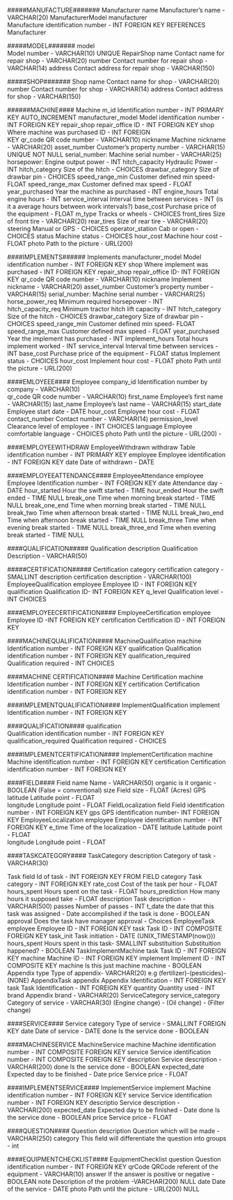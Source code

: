 
#####MANUFACTURE#######
Manufacturer
name             Manufacturer’s name - VARCHAR(20)
ManufacturerModel
manufacturer        
Manufacture 	identification number - INT FOREIGN KEY
                    REFERENCES Manufacturer    


#####MODEL#######
model            
Model number - VARCHAR(10) UNIQUE
RepairShop
name            Contact name for repair shop - VARCHAR(20)
number          Contact number for repair shop - VARCHAR(14)
address         Contact address for repair shop - VARCHAR(150)



#####SHOP#######
Shop
name            Contact name for shop - VARCHAR(20)
number        	Contact number for shop - VARCHAR(14)
address         Contact address for shop - VARCHAR(150)


######MACHINE####
Machine
m_id             Identification number - INT PRIMARY KEY 
                    AUTO_INCREMENT
manufacturer_model    Model identification number - INT FOREIGN KEY
repair_shop      repair_office ID - INT FOREIGN KEY
shop             Where machine was purchased ID - INT FOREIGN    
KEY
qr_code          QR code number - VARCHAR(10)
nickname         Machine nickname - VARCHAR(20)
asset_number     Customer’s property number - VARCHAR(15)
                UNIQUE NOT NULL
serial_number:   Machine serial number - VARCHAR(25)
horsepower:      Engine output power - INT
hitch_capacity   Hydraulic Power - INT
hitch_category   Size of the hitch - CHOICES
drawbar_category Size of drawbar pin - CHOICES
speed_range_min  Customer defined min speed- FLOAT
speed_range_max  Customer defined max speed - FLOAT
year_purchased   Year the machine as purchased - INT
engine_hours     Total engine hours - INT
service_interval Interval time between services - INT (is it a average 
                hours between work intervals?)
base_cost        Purchase price of the equipment - FLOAT 
m_type           Tracks or wheels - CHOICES
front_tires      Size of front tire - VARCHAR(20)
rear_tires       Size of rear tire - VARCHAR(20)
steering         Manual or GPS - CHOICES
operator_station Cab or open - CHOICES
status           Machine status - CHOICES
hour_cost        Machine hour cost - FLOAT
photo            Path to the picture -  URL(200)


####IMPLEMENTS######
Implements
manufacturer_model    Model identification number - INT FOREIGN KEY
shop           		  Where implement was purchased - INT FOREIGN KEY
repair_shop           repair_office ID- INT FOREIGN KEY
qr_code      	      QR code number - VARCHAR(10)
nickname     	      Implement nickname - VARCHAR(20)
asset_number       	  Customer’s property number - VARCHAR(15)
serial_number:        Machine serial number - VARCHAR(25)
horse_power_req       Minimum required horsepower - INT        
hitch_capacity_req    Minimum tractor hitch lift capacity - INT
hitch_category        Size of the hitch - CHOICES
drawbar_category      Size of drawbar pin - CHOICES
speed_range_min       Customer defined min speed- FLOAT
speed_range_max       Customer defined max speed - FLOAT
year_purchased        Year the implement has purchased - INT
implement_hours      Total hours implement worked - INT
service_interval     Interval time between services - INT
base_cost            Purchase price of the equipment - FLOAT
status               Implement status - CHOICES
hour_cost            Implement hour cost - FLOAT
photo                Path until the picture -  URL(200)



####EMLOYEEE####
Employee
company_id    	Identification number by company - VARCHAR(10)      
qr_code         QR code number - VARCHAR(10)
first_name      Employee’s first name - VARCHAR(15)
last_name       Employee’s last name - VARCHAR(15)
start_date      Employee start date -  DATE
hour_cost       Employee hour cost - FLOAT
contact_number  Contact number - VARCHAR(14)
permission_level   Clearance level of employee - INT CHOICES
language        Employee comfortable language - CHOICES
photo           Path until the picture - URL(200) -


####EMPLOYEEWITHDRAW
EmployeeWithdrawn
withdraw        Table identification number - INT PRIMARY KEY 
employee        Employee identification - INT FOREIGN KEY
date            Date of withdrawn - DATE


####EMPLOYEEATTENDANCE####
EmployeeAttendance
employee        Employee Identification number - INT
FOREIGN KEY
date            Attendance day - DATE
hour_started    Hour the swift started - TIME
hour_ended      Hour the swift ended - TIME NULL
break_one       Time when morning break started - TIME NULL
break_one_end   Time when morning break started - TIME NULL
break_two       Time when afternoon break started - TIME NULL
break_two_end   Time when afternoon break started - TIME NULL
break_three     Time when evening break started - TIME NULL
break_three_end Time when evening break started - TIME NULL



####QUALIFICATION#####
Qualification
description     Qualification Description - VARCHAR(50)


#####CERTIFICATION#####
Certification
category        certification category - SMALLINT
description     certification description - VARCHAR(100)
EmployeeQualification
employee        Employee ID - INT  FOREIGN KEY 
qualification   Qualification ID- INT  FOREIGN KEY
q_level         Qualification level - INT CHOICES


####EMPLOYEECERTIFICATION####
EmployeeCertification
employee        Employee ID -INT FOREIGN KEY
certification   Certification ID - INT FOREIGN KEY 



####MACHINEQUALIFICATION####
MachineQualification
machine        Identification number - INT FOREIGN KEY
qualification  Qualification identification number - INT FOREIGN  KEY
qualification_required    Qualification required - INT CHOICES
                

####MACHINE CERTIFICATION####
Machine Certification
machine        Identification number - INT FOREIGN KEY
certification  Certification  identification number - INT FOREIGN  KEY

####IMPLEMENTQUALIFICATION####
ImplementQualification
implement        Identification number - INT FOREIGN KEY
                    
####QUALIFICATION####
qualification        
Qualification   identification number - INT 
				FOREIGN KEY
qualification_required    Qualification required - CHOICES

####IMPLEMENTCERTIFICATION####
ImplementCertification
machine        Machine identification number - INT FOREIGN KEY
certification  Certification identification number - INT FOREIGN KEY

####FIELD####
Field
name            Name - VARCHAR(50)
organic         is it organic - BOOLEAN (False = 
                conventional)
size            Field size - FLOAT (Acres)
GPS
latitude        Latitude point - FLOAT    
longitude       Longitude point - FLOAT
FieldLocalization
field           Field identification number - INT FOREIGN KEY
gps             GPS identification number- INT FOREIGN KEY 
EmployeeLocalization
employee        Employee identification number - INT FOREIGN KEY 
e_time          Time of the localization - DATE
latitude        Latitude point - FLOAT    
longitude       Longitude point - FLOAT


####TASKCATEGORY####
TaskCategory
description     Category of task - VARCHAR(30)

Task
field           Id of task - INT FOREIGN KEY FROM FIELD
category        Task category - INT FOREIGN KEY
rate_cost       Cost of the task per hour - FLOAT 
hours_spent     Hours spent on the task - FLOAT
hours_prediction   How many hours it supposed take - FLOAT
description     Task description - VARCHAR(500)
passes          Number of passes - INT
t_date          the date that this task was assigned - Date
accomplished    if the task is done - BOOLEAN
approval        Does the task have manager approval - Choices
EmployeeTask
employee        Employee ID - INT FOREIGN KEY
task            Task ID - INT     COMPOSITE FOREIGN KEY
task_init       Task initiation - DATE (UNIX_TIMESTAMP(now()))
hours_spent     Hours spent in this task- SMALLINT
substituition   Substituition happened? - BOOLEAN
TaskImplementMachine
task            Task ID - INT     FOREIGN KEY
machine         Machine ID - INT FOREIGN KEY
implement       Implement ID - INT COMPOSITE KEY
machine         Is this just machine machine - BOOLEAN
Appendix
type            Type of appendix- VARCHAR(20) 
e.g (fertilizer)-(pesticides)-(NONE)
AppendixTask
appendix        Appendix Identification -  INT FOREIGN KEY 
task            Task Identification - INT FOREIGN KEY
quantity        Quantity used - INT
brand           Appendix brand - VARCHAR(20)
ServiceCategory
service_category Category of service - VARCHAR(30) (Engine change) -
                (Oil change) - (Filter change)

####SERVICE####
Service
category        Type of service - SMALLINT FOREIGN KEY 
date            Date of service - DATE
done            Is the service done - BOOLEAN



####MACHINESERVICE
MachineService
machine         Machine identification number - INT COMPOSITE 
				FOREIGN  KEY
service         Service identification number - INT COMPOSITE 
				FOREIGN KEY
description     Service description - VARCHAR(200)
done            Is the service done - BOOLEAN
expected_date   Expected day to be finished - Date
price           Service price - FLOAT


####IMPLEMENTSERVICE####
ImplementService
implement       Machine identification number - INT FOREIGN  KEY
service         Service identification number - INT FOREIGN KEY 
descriptio      Service description - VARCHAR(200)
expected_date   Expected day to be finished - Date
done            Is the service done - BOOLEAN
price           Service price - FLOAT


####QUESTION####
Question
description    Question which will be made - VARCHAR(250)
category       This field will differentiate the question into groups - int


####EQUIPMENTCHECKLIST####
EquipmentChecklist
question       Question identification number - INT FOREIGN KEY
qrCode         QRCode referent of the equipment - VARCHAR(10) 
answer         If the answer is positive or negative - BOOLEAN
note           Description of the problem -VARCHAR(200) NULL
date           Date of the service - DATE 
photo          Path until the picture - URL(200) NULL








    
